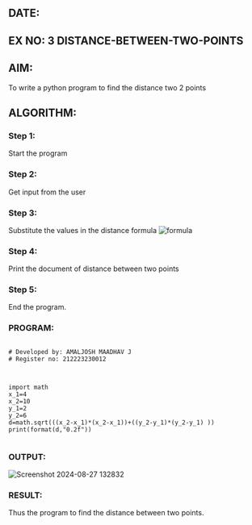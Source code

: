 ## DATE:

## EX NO: 3 DISTANCE-BETWEEN-TWO-POINTS

## AIM:
To write a python program to find the distance two 2 points
## ALGORITHM:
### Step 1: 

Start the program

### Step 2:

Get input from the user

### Step 3: 

Substitute the values in the distance formula  ![formula](/formula.JPG)
### Step 4: 

Print the document of distance between two points

### Step 5: 

End the program.

### PROGRAM:
```

# Developed by: AMALJOSH MAADHAV J
# Register no: 212223230012



import math
x_1=4
x_2=10
y_1=2
y_2=6
d=math.sqrt(((x_2-x_1)*(x_2-x_1))+((y_2-y_1)*(y_2-y_1) ))
print(format(d,"0.2f"))


```
  


### OUTPUT:
![Screenshot 2024-08-27 132832](https://github.com/user-attachments/assets/01c30c2d-8d25-43f6-9d78-b72fd0c5cb4b)


### RESULT:
Thus the program to find the distance between two points.
